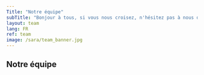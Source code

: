 ```yaml
---
Title: "Notre équipe"
subTitle: "Bonjour à tous, si vous nous croisez, n'hésitez pas à nous dire bonjour, normalement nous ne mordons pas"
layout: team
lang: FR
ref: team
image: /sara/team_banner.jpg
---
```


## Notre équipe
